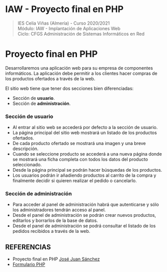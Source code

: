# IAW - Proyecto final en PHP
>IES Celia Viñas (Almería) - Curso 2020/2021   
>Módulo: IAW - Implantación de Aplicaciones Web   
>Ciclo: CFGS Administración de Sistemas Informáticos en Red 

# Proyecto final en PHP
Desarrollaremos una aplicación web para su empresa de componentes informáticos. La aplicación debe permitir a los clientes hacer compras de los productos ofertados a través de la web.

El sitio web tiene que tener dos secciones bien diferenciadas: 
- Sección de **usuario**. 
- Sección de **administración**.

### Sección de usuario
- Al entrar al sitio web se accederá por defecto a la sección de usuario.
- La página principal del sitio web mostrará un listado de los productos ofertados.
- De cada producto ofertado se mostrará una imagen y una breve descripción.
- Cuando se seleccione producto se accederá a una nueva página donde se mostrará una ficha completa con todos los datos del producto seleccionado.
- Desde la página principal se podrán hacer búsquedas de los productos.
- Los usuarios podrán ir añadiendo productos al carrito de la compra y finalmente decidir si quieren realizar el pedido o cancelarlo.

### Sección de administración
- Para acceder al panel de administración habrá que autenticarse y sólo los administradores tendrán acceso al panel.
- Desde el panel de administración se podrán crear nuevos productos, editarlos y borrarlos de la base de datos.
- Desde el panel de administración se podrá consultar el listado de los pedidos recibidos a través de la web.

## REFERENCIAS
- Proyecto final en PHP [José Juan Sánchez](https://josejuansanchez.org/iaw/proyecto-php/index.html)
- [Formulario PHP](https://codewithawa.com/posts/admin-and-user-login-in-php-and-mysql-database)
